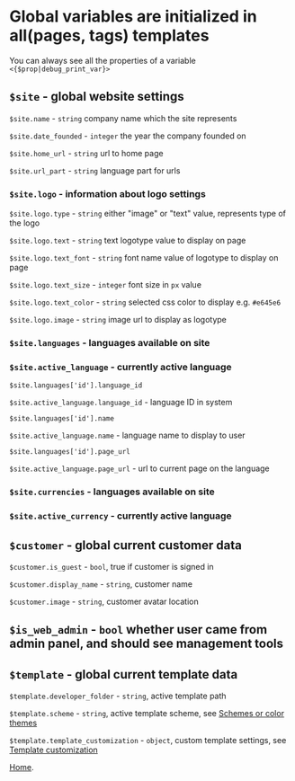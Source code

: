 
# Global variables are initialized in all(pages, tags) templates

You can always see all the properties of a variable `<{$prop|debug_print_var}>`

## `$site` - global website settings

`$site.name` - `string` company name which the site represents

`$site.date_founded` - `integer` the year the company founded on

`$site.home_url` - `string` url to home page

`$site.url_part` - `string` language part for urls



### `$site.logo` - information about logo settings

`$site.logo.type` - `string` either "image" or "text" value, represents type of the logo

`$site.logo.text` - `string` text logotype value to display on page

`$site.logo.text_font` - `string` font name value of logotype to display on page

`$site.logo.text_size` - `integer` font size in `px` value

`$site.logo.text_color` - `string` selected css color to display e.g. `#e645e6`

`$site.logo.image` - `string` image url to display as logotype



### `$site.languages` - languages available on site
### `$site.active_language` - currently active language

`$site.languages['id'].language_id`

`$site.active_language.language_id` - language ID in system

`$site.languages['id'].name`

`$site.active_language.name` - language name to display to user

`$site.languages['id'].page_url`

`$site.active_language.page_url` - url to current page on the language



### `$site.currencies` - languages available on site
### `$site.active_currency` - currently active language



## `$customer` - global current customer data

`$customer.is_guest` - `bool`, true if customer is signed in

`$customer.display_name` - `string`, customer name

`$customer.image` - `string`, customer avatar location


## `$is_web_admin` - `bool` whether user came from admin panel, and should see management tools


## `$template` - global current template data

`$template.developer_folder` - `string`, active template path

`$template.scheme` - `string`, active template scheme, see [Schemes or color themes](settings/schemes.md)

`$template.template_customization` - `object`, custom template settings, see [Template customization](settings/template_customization.md)


[Home](index.md).
